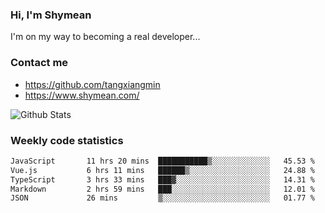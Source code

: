 ### Hi, I'm Shymean

I'm on my way to becoming a real developer...

### Contact me

- <https://github.com/tangxiangmin>
- <https://www.shymean.com/>

![Github Stats](https://github-readme-stats.vercel.app/api?username=tangxiangmin&show_icons=true&theme=dark)


###  Weekly code statistics

<!--START_SECTION:waka-->

```txt
JavaScript       11 hrs 20 mins  ███████████▒░░░░░░░░░░░░░   45.53 %
Vue.js           6 hrs 11 mins   ██████▒░░░░░░░░░░░░░░░░░░   24.88 %
TypeScript       3 hrs 33 mins   ███▓░░░░░░░░░░░░░░░░░░░░░   14.31 %
Markdown         2 hrs 59 mins   ███░░░░░░░░░░░░░░░░░░░░░░   12.01 %
JSON             26 mins         ▒░░░░░░░░░░░░░░░░░░░░░░░░   01.77 %
```

<!--END_SECTION:waka-->